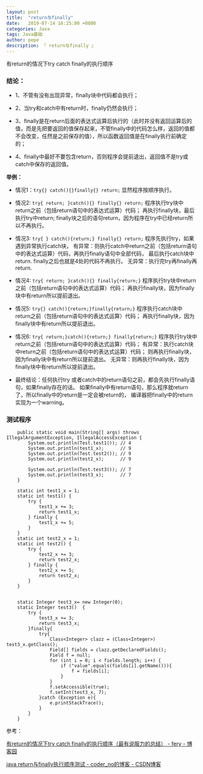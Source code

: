 ```yaml
---
layout: post
title:  "return与finally"
date:   2019-07-14 16:25:00 +0800
categories: Java
tags: Java基础
author: pepe
description: 『 return与finally 』
---
```


有return的情况下try catch finally的执行顺序

### 结论：

* 1、不管有没有出现异常，finally块中代码都会执行；

* 2、当try和catch中有return时，finally仍然会执行；

* 3、finally是在return后面的表达式运算后执行的（此时并没有返回运算后的值，而是先把要返回的值保存起来，不管finally中的代码怎么样，返回的值都不会改变，任然是之前保存的值），所以函数返回值是在finally执行前确定的；

* 4、finally中最好不要包含return，否则程序会提前退出，返回值不是try或catch中保存的返回值。

**举例：**

* 情况1：`try{} catch(){}finally{} return;`
            显然程序按顺序执行。
            
* 情况2: `try{ return; }catch(){} finally{} return;`
          程序执行try块中return之前（包括return语句中的表达式运算）代码；
         再执行finally块，最后执行try中return;
         finally块之后的语句return，因为程序在try中已经return所以不再执行。
         
* 情况3: `try{ } catch(){return;} finally{} return;`
         程序先执行try，如果遇到异常执行catch块，
         有异常：则执行catch中return之前（包括return语句中的表达式运算）代码，再执行finally语句中全部代码，
                     最后执行catch块中return. finally之后也就是4处的代码不再执行。
         无异常：执行完try再finally再return.
         
* 情况4: `try{ return; }catch(){} finally{return;}`
          程序执行try块中return之前（包括return语句中的表达式运算）代码；
          再执行finally块，因为finally块中有return所以提前退出。
          
* 情况5: `try{} catch(){return;}finally{return;}`
          程序执行catch块中return之前（包括return语句中的表达式运算）代码；
          再执行finally块，因为finally块中有return所以提前退出。
          
* 情况6: `try{ return;}catch(){return;} finally{return;}`
          程序执行try块中return之前（包括return语句中的表达式运算）代码；
          有异常：执行catch块中return之前（包括return语句中的表达式运算）代码；
                       则再执行finally块，因为finally块中有return所以提前退出。
          无异常：则再执行finally块，因为finally块中有return所以提前退出。

* 最终结论：任何执行try 或者catch中的return语句之前，都会先执行finally语句，如果finally存在的话。
                  如果finally中有return语句，那么程序就return了，所以finally中的return是一定会被return的，
                  编译器把finally中的return实现为一个warning。

### 测试程序

```
    public static void main(String[] args) throws IllegalArgumentException, IllegalAccessException {
        System.out.println(Test.test1()); // 4
        System.out.println(test1_x);      // 9
        System.out.println(Test.test2()); // 9
        System.out.println(test2_x);      // 9

        System.out.println(Test.test3()); // 7
        System.out.println(test3_x);      // 7
    }

    static int test1_x = 1;
    static int test1() {
        try {
            test1_x += 3;
            return test1_x;
        } finally {
            test1_x += 5;
        }
    }
    static int test2_x = 1;
    static int test2() {
        try {
            test2_x += 3;
            return test2_x;
        } finally {
            test2_x += 5;
            return test2_x;
        }
    }


    static Integer test3_x= new Integer(0);
    static Integer test3()  {
        try {
            test3_x += 3;
            return test3_x;
        }finally{
            try{
                Class<Integer> clazz = (Class<Integer>) test3_x.getClass();
                Field[] fields = clazz.getDeclaredFields();
                Field f = null;
                for (int i = 0; i < fields.length; i++) {
                    if ("value".equals(fields[i].getName())){
                        f = fields[i];
                    }
                }
                f.setAccessible(true);
                f.setInt(test3_x, 7);
            }catch (Exception e){
                e.printStackTrace();
            }
        }
    }
```
                  
参考：

[有return的情况下try catch finally的执行顺序（最有说服力的总结） - fery - 博客园](https://www.cnblogs.com/fery/p/4709841.html)

[java return与finally执行顺序测试 - coder_no的博客 - CSDN博客](https://blog.csdn.net/coder_no/article/details/83581442)


